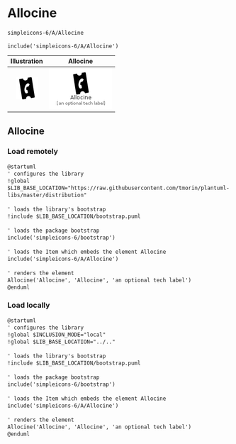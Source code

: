 # Allocine


```text
simpleicons-6/A/Allocine
```

```text
include('simpleicons-6/A/Allocine')
```



| Illustration | Allocine |
| :---: | :---: |
| ![illustration for Illustration](../../simpleicons-6/A/Allocine.png) | ![illustration for Allocine](../../simpleicons-6/A/Allocine.Local.png) |




## Allocine

### Load remotely
```plantuml
@startuml
' configures the library
!global $LIB_BASE_LOCATION="https://raw.githubusercontent.com/tmorin/plantuml-libs/master/distribution"

' loads the library's bootstrap
!include $LIB_BASE_LOCATION/bootstrap.puml

' loads the package bootstrap
include('simpleicons-6/bootstrap')

' loads the Item which embeds the element Allocine
include('simpleicons-6/A/Allocine')

' renders the element
Allocine('Allocine', 'Allocine', 'an optional tech label')
@enduml
```

### Load locally
```plantuml
@startuml
' configures the library
!global $INCLUSION_MODE="local"
!global $LIB_BASE_LOCATION="../.."

' loads the library's bootstrap
!include $LIB_BASE_LOCATION/bootstrap.puml

' loads the package bootstrap
include('simpleicons-6/bootstrap')

' loads the Item which embeds the element Allocine
include('simpleicons-6/A/Allocine')

' renders the element
Allocine('Allocine', 'Allocine', 'an optional tech label')
@enduml
```

